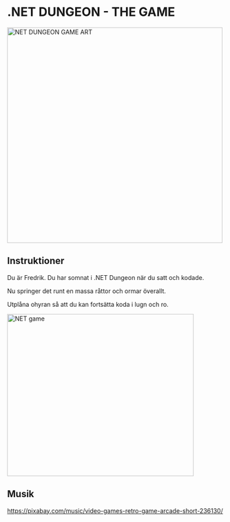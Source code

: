 # .NET DUNGEON - THE GAME

<img width="500" height="500" alt="NET DUNGEON GAME ART" src="https://github.com/user-attachments/assets/b690cc50-3b67-45ad-93c4-1fec4ae48a12" />


## Instruktioner

Du är Fredrik.
Du har somnat i .NET Dungeon när du satt och kodade.

Nu springer det runt en massa råttor och ormar överallt.

Utplåna ohyran så att du kan fortsätta koda i lugn och ro.


<img width="433" height="376" alt="NET game" src="https://github.com/user-attachments/assets/df94819a-2e4b-45a9-9a3d-cd009165a2a7" />

## Musik

https://pixabay.com/music/video-games-retro-game-arcade-short-236130/

